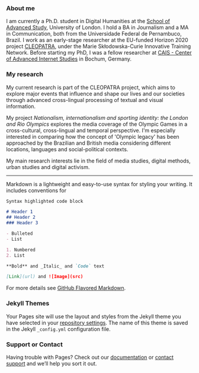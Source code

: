 ### About me

I am currently a Ph.D. student in Digital Humanities at the [School of Advanced Study](https://research.sas.ac.uk/search/staff/1581/mr-caio-mello/), University of London. I hold a BA in Journalism and a MA in Communication, both from the Universidade Federal de Pernambuco, Brazil. I work as an early-stage researcher at the EU-funded Horizon 2020 project [CLEOPATRA](http://cleopatra-project.eu/), under the Marie Skłodowska-Curie Innovative Training Network. Before starting my PhD, I was a fellow researcher at [CAIS - Center of Advanced Internet Studies](https://www.cais.nrw/fellows/fellow_mello/) in Bochum, Germany. 


### My research

My current research is part of the CLEOPATRA project, which aims to explore major events that influence and shape our lives and our societies through advanced cross-lingual processing of textual and visual information.  

My project _Nationalism, internationalism and sporting identity: the London and Rio Olympics_ explores the media coverage of the Olympic Games in a cross-cultural, cross-lingual and temporal perspective. I'm especially interested in comparing how the concept of 'Olympic legacy' has been approached by the Brazilian and British media considering different locations, languages and social-political contexts. 

My main research interests lie in the field of media studies, digital methods, urban studies and digital activism. 










--------
Markdown is a lightweight and easy-to-use syntax for styling your writing. It includes conventions for

```markdown
Syntax highlighted code block

# Header 1
## Header 2
### Header 3

- Bulleted
- List

1. Numbered
2. List

**Bold** and _Italic_ and `Code` text

[Link](url) and ![Image](src)
```

For more details see [GitHub Flavored Markdown](https://guides.github.com/features/mastering-markdown/).

### Jekyll Themes

Your Pages site will use the layout and styles from the Jekyll theme you have selected in your [repository settings](https://github.com/caio-mello/caio-mello.github.io/settings). The name of this theme is saved in the Jekyll `_config.yml` configuration file.

### Support or Contact

Having trouble with Pages? Check out our [documentation](https://docs.github.com/categories/github-pages-basics/) or [contact support](https://github.com/contact) and we’ll help you sort it out.
